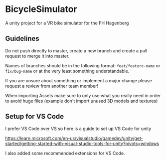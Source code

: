 # BicycleSimulator

A unity project for a VR bike simulator for the FH Hagenberg

## **Guidelines**

Do not push directly to master, create a new branch and create a pull request to merge it into master.

Names of branches should be in the following format: `feat/feature-name` or `fix/bug-name` or at the very least something understandable.

If you are unsure about something or implement a major change please request a review from another team member!

When importing Assets make sure to only use what you really need in order to avoid huge files (example don't import unused 3D models and textures)

## **Setup for VS Code**

I prefer VS Code over VS so here is a guide to set up VS Code for unity

https://learn.microsoft.com/en-us/visualstudio/gamedev/unity/get-started/getting-started-with-visual-studio-tools-for-unity?pivots=windows

I also added some recommended extensions for VS Code.